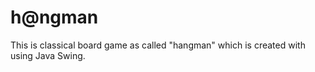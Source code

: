 # h@ngman
This is classical board game as called "hangman" which is created with using Java Swing. 
